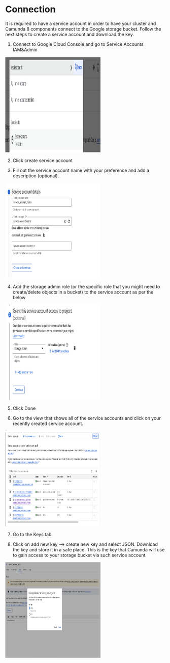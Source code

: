 # Connection

It is required to have a service account in order to have your cluster and Camunda 8 components connect to the Google storage bucket. Follow the next steps to create a service account and download the key.

1. Connect to Google Cloud Console and go to Service Accounts IAM&Admin

<img src="image/IAM.png" width="300" height="300" />

2. Click create service account

3. Fill out the service account name with your preference and add a description (optional).

<img src="image/nameservice.png" width="300" height="300" />

4. Add the storage admin role (or the specific role that you might need to create/delete objects in a bucket) to the service account as per the below

<img src="image/role.png" width="300" height="300" />

5. Click Done

6. Go to the view that shows all of the service accounts and click on your recently created service account.

<img src="image/view.png" width="300" height="300" />

7. Go to the Keys tab

8. Click on add new key --> create new key and select JSON. Download the key and store it in a safe place. This is the key that Camunda will use to gain access to your storage bucket via such service account.

<img src="image/download.png" width="300" height="300" />
